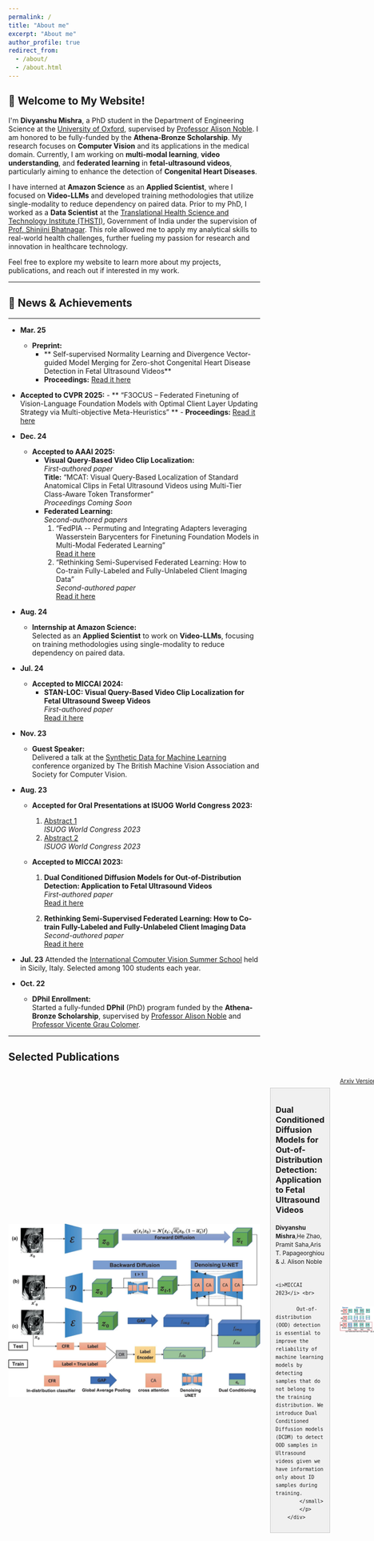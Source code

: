 ```yaml
---
permalink: /
title: "About me"
excerpt: "About me"
author_profile: true
redirect_from: 
  - /about/
  - /about.html
---
```


## 📰 Welcome to My Website!

I'm **Divyanshu Mishra**, a PhD student in the Department of Engineering Science at the [University of Oxford](https://www.ox.ac.uk/), supervised by [Professor Alison Noble](https://ibme.ox.ac.uk/person/alison-noble/). I am honored to be fully-funded by the **Athena-Bronze Scholarship**. My research focuses on **Computer Vision** and its applications in the medical domain. Currently, I am working on **multi-modal learning**, **video understanding**, and **federated learning** in **fetal-ultrasound videos**, particularly aiming to enhance the detection of **Congenital Heart Diseases**.

I have interned at **Amazon Science** as an **Applied Scientist**, where I focused on **Video-LLMs** and developed training methodologies that utilize single-modality to reduce dependency on paired data. Prior to my PhD, I worked as a **Data Scientist** at the [Translational Health Science and Technology Institute (THSTI)](https://thsti.res.in/), Government of India under the supervision of [Prof. Shinjini Bhatnagar](https://thsti.res.in/en/faculty-profile/Shinjini-Bhatanagar). This role allowed me to apply my analytical skills to real-world health challenges, further fueling my passion for research and innovation in healthcare technology.

Feel free to explore my website to learn more about my projects, publications, and reach out if interested in my work.

---
## 📰 News & Achievements

---
- **Mar. 25**
    - **Preprint:** 
        - ** Self-supervised Normality Learning and Divergence Vector-guided Model Merging for Zero-shot Congenital Heart Disease Detection in Fetal Ultrasound Videos**
        - **Proceedings:** [Read it here](https://arxiv.org/pdf/2503.07799)
- **Accepted to CVPR 2025:**
        - ** “F3OCUS – Federated Finetuning of Vision-Language Foundation Models with Optimal Client Layer Updating Strategy via Multi-objective Meta-Heuristics” ** 
        - **Proceedings:** [Read it here](https://arxiv.org/abs/2411.11912)
   

- **Dec. 24**
    - **Accepted to AAAI 2025:**
        - **Visual Query-Based Video Clip Localization:**  
          *First-authored paper*  
          **Title:** “MCAT: Visual Query-Based Localization of Standard Anatomical Clips in Fetal Ultrasound Videos using Multi-Tier Class-Aware Token Transformer”  
          *Proceedings Coming Soon*
        - **Federated Learning:**  
          *Second-authored papers*  
          1. “FedPIA -- Permuting and Integrating Adapters leveraging Wasserstein Barycenters for Finetuning Foundation Models in Multi-Modal Federated Learning”  
             [Read it here](https://arxiv.org/abs/2412.14424)
          2. “Rethinking Semi-Supervised Federated Learning: How to Co-train Fully-Labeled and Fully-Unlabeled Client Imaging Data”  
             *Second-authored paper*  
             [Read it here](https://link.springer.com/chapter/10.1007/978-3-031-43895-0_39)
    
- **Aug. 24**
    - **Internship at Amazon Science:**  
      Selected as an **Applied Scientist** to work on **Video-LLMs**, focusing on training methodologies using single-modality to reduce dependency on paired data.
    
- **Jul. 24**
    - **Accepted to MICCAI 2024:**
        - **STAN-LOC: Visual Query-Based Video Clip Localization for Fetal Ultrasound Sweep Videos**  
          *First-authored paper*  
          [Read it here](https://link.springer.com/chapter/10.1007/978-3-031-72083-3_69)
    
- **Nov. 23**
    - **Guest Speaker:**  
      Delivered a talk at the [Synthetic Data for Machine Learning](https://www.bmva.org/meetings/23-11-08-Synthetic%20Data%20for%20Machine%20Learning.html) conference organized by The British Machine Vision Association and Society for Computer Vision.
    
- **Aug. 23**
    - **Accepted for Oral Presentations at ISUOG World Congress 2023:**
        1. [Abstract 1](https://obgyn.onlinelibrary.wiley.com/doi/full/10.1002/uog.26323)  
           *ISUOG World Congress 2023*
        2. [Abstract 2](https://obgyn.onlinelibrary.wiley.com/doi/abs/10.1002/uog.26499)  
           *ISUOG World Congress 2023*
        
    - **Accepted to MICCAI 2023:**
        1. **Dual Conditioned Diffusion Models for Out-of-Distribution Detection: Application to Fetal Ultrasound Videos**  
           *First-authored paper*  
           [Read it here](https://link.springer.com/chapter/10.1007/978-3-031-43907-0_21)
        
        2. **Rethinking Semi-Supervised Federated Learning: How to Co-train Fully-Labeled and Fully-Unlabeled Client Imaging Data**  
           *Second-authored paper*  
           [Read it here](https://link.springer.com/chapter/10.1007/978-3-031-43895-0_39)
    
- **Jul. 23**
      Attended the [International Computer Vision Summer School](https://iplab.dmi.unict.it/icvss2023/Home) held in Sicily, Italy. Selected among 100 students each year.
    
- **Oct. 22**
    - **DPhil Enrollment:**  
      Started a fully-funded **DPhil** (PhD) program funded by the **Athena-Bronze Scholarship**, supervised by [Professor Alison Noble](https://ibme.ox.ac.uk/person/alison-noble/) and [Professor Vicente Grau Colomer](https://ibme.ox.ac.uk/person/vicente-grau-colomer/).



---
## Selected Publications
<section id="publications"> 
<style>
        /* Add some basic styling to arrange elements */
        .container {
            display: flex;
            align-items: center;
            justify-content: flex-start;
            gap: 20px;
        }

        .image {
            max-width: 300px; /* Adjust the width as needed */
        }

        .description-box {
            flex: 1; /* Allow the description box to grow to fill available space */
            background-color: #f0f0f0; /* Background color for the description box */
            padding: 10px;
            border: 1px solid #ccc;
        }
</style>
<div class="container">
        <img src="images/dcdm_figure.webp" alt="paper_figure" class="image">
        <div class="description-box">
            <h3>Dual Conditioned Diffusion Models for Out-of-Distribution Detection: Application to Fetal Ultrasound Videos</h3>
            <p><small><b>Divyanshu Mishra</b>,He Zhao, Pramit Saha,Aris T. Papageorghiou & J. Alison Noble <br>

            <i>MICCAI 2023</i> <br>

           Out-of-distribution (OOD) detection is essential to improve the reliability of machine learning models by detecting samples that do not belong to the training distribution. We introduce Dual Conditioned Diffusion models (DCDM) to detect OOD samples in Ultrasound videos given we have information only about ID samples during training.
            </small>
            </p>
        </div>
</div>

<a role="button" href="https://arxiv.org/pdf/2311.00469.pdf" class="btn btn-dark">Arxiv Version</a>     <a role="button" href="https://link.springer.com/chapter/10.1007/978-3-031-43907-0_21" class="btn btn-warning">Conference Version</a>


<div class="container">
        <img src="images/isofed.webp" alt="paper_figure" class="image">
        <div class="description-box">
            <h3>Rethinking Semi-Supervised Federated Learning: How to Co-train Fully-Labeled and Fully-Unlabeled Client Imaging Data</h3>
            <p><small>Pramit Saha,<b>Divyanshu Mishra</b>, J. Alison Noble <br>
            <i>MICCAI 2023</i> <br>

           The most challenging, yet practical, setting of semi-supervised federated learning (SSFL) is where a few clients have fully labeled data whereas the other clients have fully unlabeled data. This is particularly common in healthcare settings where collaborating partners (typically hospitals) may have images but not annotations. We propose IsoFed that circumvents the problem by avoiding simple averaging of supervised and semi-supervised models together. 
            </small>
            </p>
        </div>
</div>

<a role="button" href="https://arxiv.org/pdf/2310.18815v1.pdf" class="btn btn-dark">Arxiv Version</a>     <a role="button" href="https://link.springer.com/chapter/10.1007/978-3-031-43895-0_39" class="btn btn-warning">Conference Version</a>
</section>